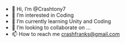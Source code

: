- 👋 Hi, I’m @Crashtony7
- 👀 I’m interested in Coding
- 🌱 I’m currently learning Unity and Coding
- 💞️ I’m looking to collaborate on ...
- 📫 How to reach me crashfranks@gmail.com

<!---
Crashtony7/Crashtony7 is a ✨ special ✨ repository because its `README.md` (this file) appears on your GitHub profile.
You can click the Preview link to take a look at your changes.
--->
